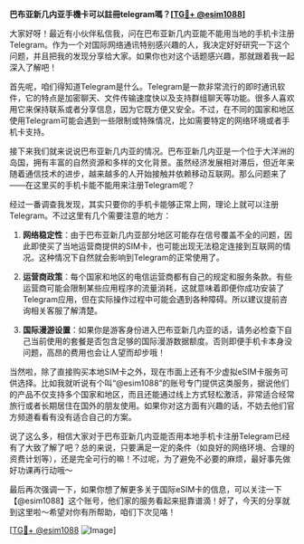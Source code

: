 **巴布亚新几内亚手機卡可以註冊telegram嗎？[[TG💪+ @esim1088](https://t.me/s/esim1088)]**

大家好呀！最近有小伙伴私信我，问在巴布亚新几内亚能不能用当地的手机卡注册Telegram。作为一个对国际网络通讯特别感兴趣的人，我决定好好研究一下这个问题，并且把我的发现分享给大家。如果你也对这个话题感兴趣，那就跟着我一起深入了解吧！

首先呢，咱们得知道Telegram是什么。Telegram是一款非常流行的即时通讯软件，它的特点是加密聊天、文件传输速度快以及支持群组聊天等功能。很多人喜欢用它来保持联系或者分享信息，因为它既方便又安全。不过，在不同的国家和地区使用Telegram可能会遇到一些限制或特殊情况，比如需要特定的网络环境或者手机卡支持。

接下来我们就来说说巴布亚新几内亚的情况。巴布亚新几内亚是一个位于大洋洲的岛国，拥有丰富的自然资源和多样的文化背景。虽然经济发展相对滞后，但近年来随着通信技术的进步，越来越多的人开始接触并依赖移动互联网。那么问题来了——在这里买的手机卡能不能用来注册Telegram呢？

经过一番调查我发现，其实只要你的手机卡能够正常上网，理论上就可以注册Telegram。不过这里有几个需要注意的地方：

1. **网络稳定性**：由于巴布亚新几内亚部分地区可能存在信号覆盖不全的问题，因此即使买了当地运营商提供的SIM卡，也可能出现无法稳定连接到互联网的情况。这种情况下自然就会影响到Telegram的正常使用了。
   
2. **运营商政策**：每个国家和地区的电信运营商都有自己的规定和服务条款。有些运营商可能会限制某些应用程序的流量消耗，这就意味着即便你成功安装了Telegram应用，但在实际操作过程中可能会遇到各种障碍。所以建议提前咨询相关客服了解清楚。

3. **国际漫游设置**：如果你是游客身份进入巴布亚新几内亚的话，请务必检查下自己当前使用的套餐是否包含足够的国际漫游数据额度。否则即便手机卡本身没问题，高昂的费用也会让人望而却步哦！

当然啦，除了直接购买本地SIM卡之外，现在市面上还有不少虚拟eSIM卡服务可供选择。比如我就听说有个叫“@esim1088”的账号专门提供这类服务，据说他们的产品不仅支持多个国家和地区，而且还能通过线上方式轻松激活，非常适合经常旅行或者长期居住在国外的朋友使用。如果你对这方面有兴趣的话，不妨去他们官方频道看看有没有适合自己的方案。

说了这么多，相信大家对于巴布亚新几内亚能否用本地手机卡注册Telegram已经有了大致了解了吧？总的来说，只要满足一定的条件（如良好的网络环境、合理的资费计划等），还是完全可行的嘛！不过呢，为了避免不必要的麻烦，最好事先做好功课再行动哦～

最后再次强调一下，如果你想了解更多关于国际eSIM卡的信息，可以关注一下【@esim1088】这个账号，他们家的服务看起来挺靠谱滴！好了，今天的分享就到这里啦～希望对你有所帮助，咱们下次见咯！

[[TG💪+ @esim1088](https://t.me/s/esim1088) ![Image](https://i.postimg.cc/4NQfJmqS/Snipaste-2025-05-13-00-14-12.png)]